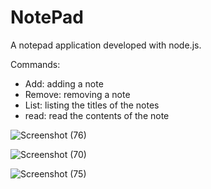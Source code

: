 # NotePad

A notepad application developed with node.js.

Commands:
- Add: adding a note
- Remove: removing a note
- List: listing the titles of the notes
- read: read the contents of the note

 ![Screenshot (76)](https://github.com/ParthLangalia/NotePad/assets/127206404/c1693b84-b031-432f-8d2f-1ad087d8f67a)

 ![Screenshot (70)](https://github.com/ParthLangalia/NotePad/assets/127206404/2467d6ba-e014-4a46-99f0-a1e9655a60a2)
  
 ![Screenshot (75)](https://github.com/ParthLangalia/NotePad/assets/127206404/c81c7077-ca49-4564-bc9c-e749fbcb4f5e)

